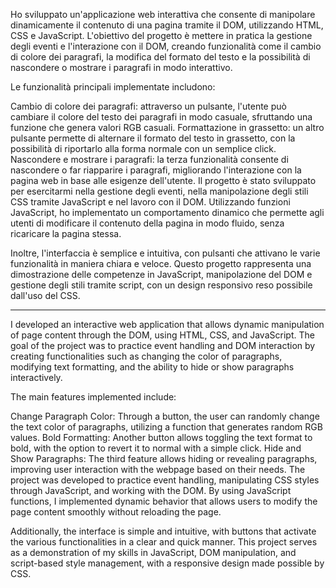 Ho sviluppato un'applicazione web interattiva che consente di manipolare dinamicamente il contenuto di una pagina tramite il DOM, utilizzando HTML, CSS e JavaScript. L'obiettivo del progetto è mettere in pratica la gestione degli eventi e l'interazione con il DOM, creando funzionalità come il cambio di colore dei paragrafi, la modifica del formato del testo e la possibilità di nascondere o mostrare i paragrafi in modo interattivo.

Le funzionalità principali implementate includono:

Cambio di colore dei paragrafi: attraverso un pulsante, l'utente può cambiare il colore del testo dei paragrafi in modo casuale, sfruttando una funzione che genera valori RGB casuali.
Formattazione in grassetto: un altro pulsante permette di alternare il formato del testo in grassetto, con la possibilità di riportarlo alla forma normale con un semplice click.
Nascondere e mostrare i paragrafi: la terza funzionalità consente di nascondere o far riapparire i paragrafi, migliorando l'interazione con la pagina web in base alle esigenze dell'utente.
Il progetto è stato sviluppato per esercitarmi nella gestione degli eventi, nella manipolazione degli stili CSS tramite JavaScript e nel lavoro con il DOM. Utilizzando funzioni JavaScript, ho implementato un comportamento dinamico che permette agli utenti di modificare il contenuto della pagina in modo fluido, senza ricaricare la pagina stessa.

Inoltre, l'interfaccia è semplice e intuitiva, con pulsanti che attivano le varie funzionalità in maniera chiara e veloce. Questo progetto rappresenta una dimostrazione delle competenze in JavaScript, manipolazione del DOM e gestione degli stili tramite script, con un design responsivo reso possibile dall'uso del CSS.

--------------------------------------------------------------------------------------------------------------------------------------------------------------------------------------------

I developed an interactive web application that allows dynamic manipulation of page content through the DOM, using HTML, CSS, and JavaScript. The goal of the project was to practice event handling and DOM interaction by creating functionalities such as changing the color of paragraphs, modifying text formatting, and the ability to hide or show paragraphs interactively.

The main features implemented include:

Change Paragraph Color: Through a button, the user can randomly change the text color of paragraphs, utilizing a function that generates random RGB values.
Bold Formatting: Another button allows toggling the text format to bold, with the option to revert it to normal with a simple click.
Hide and Show Paragraphs: The third feature allows hiding or revealing paragraphs, improving user interaction with the webpage based on their needs.
The project was developed to practice event handling, manipulating CSS styles through JavaScript, and working with the DOM. By using JavaScript functions, I implemented dynamic behavior that allows users to modify the page content smoothly without reloading the page.

Additionally, the interface is simple and intuitive, with buttons that activate the various functionalities in a clear and quick manner. This project serves as a demonstration of my skills in JavaScript, DOM manipulation, and script-based style management, with a responsive design made possible by CSS.
